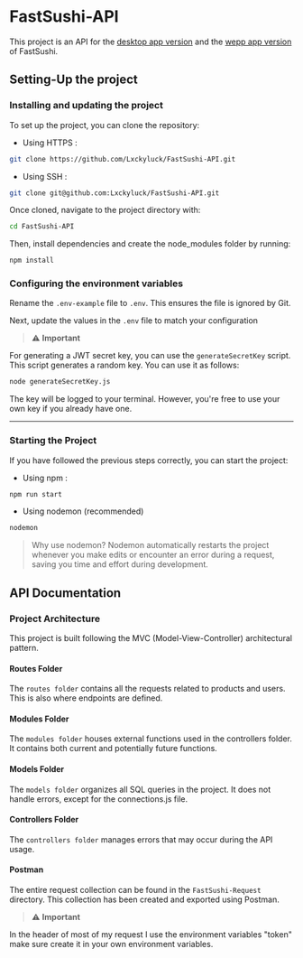 # FastSushi-API

This project is an API for the [desktop app version](https://github.com/Lxckyluck/FastSushi-DesktopApp) and the [wepp app version](https://github.com/Lxckyluck/FastSushi-WebApp) of FastSushi.

## Setting-Up the project

### Installing and updating the project

To set up the project, you can clone the repository:

- Using HTTPS :

```bash
git clone https://github.com/Lxckyluck/FastSushi-API.git
```

- Using SSH :

```bash
git clone git@github.com:Lxckyluck/FastSushi-API.git
```

Once cloned, navigate to the project directory with:

```bash
cd FastSushi-API
```

Then, install dependencies and create the node_modules folder by running:

```bash
npm install
```

### Configuring the environment variables

Rename the `.env-example` file to `.env`. This ensures the file is ignored by Git.

Next, update the values in the `.env` file to match your configuration

> ⚠️ **Important**

For generating a JWT secret key, you can use the `generateSecretKey` script. This script generates a random key. You can use it as follows:

```bash
node generateSecretKey.js
```

The key will be logged to your terminal. However, you're free to use your own key if you already have one.

---

### Starting the Project

If you have followed the previous steps correctly, you can start the project:

- Using npm :

```bash
npm run start
```

- Using nodemon (recommended)

```bash
nodemon
```

> Why use nodemon? Nodemon automatically restarts the project whenever you make edits or encounter an error during a request, saving you time and effort during development.

## API Documentation

### Project Architecture

This project is built following the MVC (Model-View-Controller) architectural pattern.

#### Routes Folder

The `routes folder` contains all the requests related to products and users. This is also where endpoints are defined.

#### Modules Folder

The `modules folder` houses external functions used in the controllers folder. It contains both current and potentially future functions.

#### Models Folder

The `models folder` organizes all SQL queries in the project. It does not handle errors, except for the connections.js file.

#### Controllers Folder

The `controllers folder` manages errors that may occur during the API usage.

#### Postman

The entire request collection can be found in the `FastSushi-Request` directory. This collection has been created and exported using Postman.

> ⚠️ **Important**

In the header of most of my request I use the environment variables "token" make sure create it in your own environment variables.